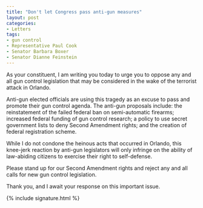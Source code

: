 ```yaml
---
title: "Don't let Congress pass anti-gun measures"
layout: post
categories:
- Letters
tags:
- gun control
- Representative Paul Cook
- Senator Barbara Boxer
- Senator Dianne Feinstein
---
```


As your constituent, I am writing you today to urge you to oppose any and all gun control legislation that may be considered in the wake of the terrorist attack in Orlando.

Anti-gun elected officials are using this tragedy as an excuse to pass and promote their gun control agenda. The anti-gun proposals include: the reinstatement of the failed federal ban on semi-automatic firearms; increased federal funding of gun control research; a policy to use secret government lists to deny Second Amendment rights; and the creation of federal registration scheme.

While I do not condone the heinous acts that occurred in Orlando, this knee-jerk reaction by anti-gun legislators will only infringe on the ability of law-abiding citizens to exercise their right to self-defense.

Please stand up for our Second Amendment rights and reject any and all calls for new gun control legislation.

Thank you, and I await your response on this important issue.

{% include signature.html %}

